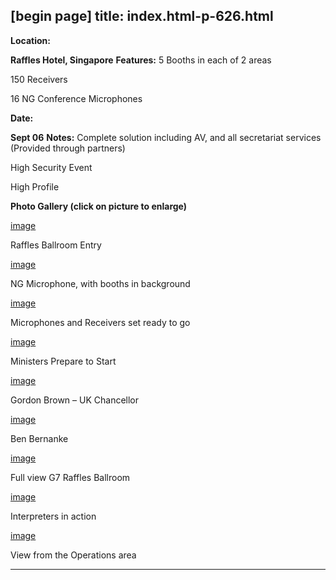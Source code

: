 [begin page]
 title: index.html-p-626.html
----------------------------------------------------------

**Location:**

**Raffles Hotel, Singapore**    **Features:**    5 Booths in each of 2 areas

150 Receivers

16 NG Conference Microphones

**Date:**

**Sept 06**    **Notes:**    Complete solution including AV, and all secretariat services (Provided through partners)

High Security Event

High Profile

**Photo Gallery (click on picture to enlarge)**

[image](wp-content/uploads/2011/09/ballroom.jpg)

Raffles Ballroom Entry

[image](wp-content/uploads/2011/09/ng_microphone.jpg)

NG Microphone, with booths in background

[image](wp-content/uploads/2011/09/mic_receivers.jpg)

Microphones and Receivers set ready to go

[image](wp-content/uploads/2011/09/ministers.jpg)

Ministers Prepare to Start

[image](wp-content/uploads/2011/09/gordon_brown.jpg)

Gordon Brown – UK Chancellor

[image](wp-content/uploads/2011/09/bernanke.jpg)

Ben Bernanke

[image](wp-content/uploads/2011/09/full_view_large-300x225.jpg)

Full view G7 Raffles Ballroom

[image](wp-content/uploads/2011/09/booth_large-300x225.jpg)

Interpreters in action

[image](wp-content/uploads/2011/09/operation_area_large-300x225.jpg)

View from the Operations area




----------------------------------------------------------
